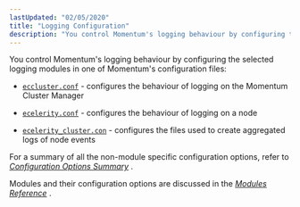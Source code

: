 ```yaml
---
lastUpdated: "02/05/2020"
title: "Logging Configuration"
description: "You control Momentum's logging behaviour by configuring the selected logging modules in one of Momentum's configuration files eccluster conf configures the behaviour of logging on the Momentum Cluster Manager ecelerity conf configures the behaviour of logging on a node ecelerity cluster con configures the files used to create aggregated logs..."
---
```


You control Momentum's logging behaviour by configuring the selected logging modules in one of Momentum's configuration files:

*   [`eccluster.conf`](/momentum/4/config/ref-eccluster-conf) - configures the behaviour of logging on the Momentum Cluster Manager

*   [`ecelerity.conf`](/momentum/4/config/ref-ecelerity-conf) - configures the behaviour of logging on a node

*   [`ecelerity_cluster.con`](/momentum/4/config/ref-ecelerity-cluster-conf) - configures the files used to create aggregated logs of node events

For a summary of all the non-module specific configuration options, refer to [*Configuration Options Summary*](/momentum/4/config-options-summary) .

Modules and their configuration options are discussed in the [*Modules Reference*](/momentum/4/modules/) .